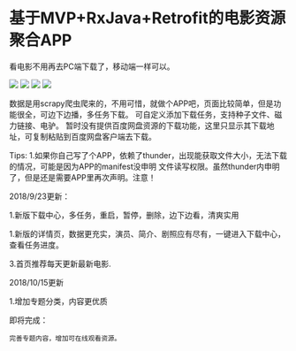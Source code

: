 # 基于MVP+RxJava+Retrofit的电影资源聚合APP
看电影不用再去PC端下载了，移动端一样可以。

![](https://github.com/hiliving/superMovie/blob/master/picture/Screenshot_2018-03-02-18-01-25.png)
![](https://github.com/hiliving/superMovie/blob/master/picture/Screenshot_2018-03-02-18-01-31.png)
![](https://github.com/hiliving/superMovie/blob/master/picture/Screenshot_2018-03-02-18-01-36.png)
![](https://github.com/hiliving/superMovie/blob/master/picture/Screenshot_2018-03-02-18-01-43.png)

数据是用scrapy爬虫爬来的，不用可惜，就做个APP吧，页面比较简单，但是功能很全，可边下边播，多任务下载。
可自定义添加下载任务，支持种子文件、磁力链接、电驴。
暂时没有提供百度网盘资源的下载功能，这里只显示其下载地址，可复制粘贴到百度网盘客户端去下载。

Tips:
    1.如果你自己写了个APP，依赖了thunder，出现能获取文件大小，无法下载的情况，可能是因为APP的manifest没申明
    文件读写权限。虽然thunder内申明了，但是还是需要APP里再次声明。注意！



2018/9/23更新：

  1.新版下载中心，多任务，重启，暂停，删除，边下边看，清爽实用

  1.新版的详情页，数据更充实，演员、简介、剧照应有尽有，一键进入下载中心，查看任务进度。

  3.首页推荐每天更新最新电影.

2018/10/15更新

  1.增加专题分类，内容更优质

即将完成：

    完善专题内容，增加可在线观看资源。



